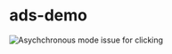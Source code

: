 # ads-demo
![Asychchronous mode issue for clicking](https://user-images.githubusercontent.com/63651357/166609706-62f9339a-1295-429f-9e51-02f5d232d898.png)
